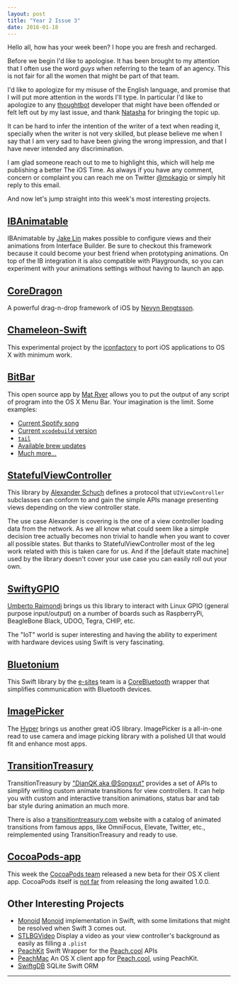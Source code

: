 ```yaml
---
layout: post
title: "Year 2 Issue 3"
date: 2016-01-18
---
```


Hello all, how has your week been? I hope you are fresh and recharged.

Before we begin I'd like to apologise. It has been brought to my attention that I often use the word _guys_ when referring to the team of an agency. This is not fair for all the women that might be part of that team.

I'd like to apologize for my misuse of the English language, and promise that I will put more attention in the words I'll type. In particular I'd like to apologize to any [thoughtbot](https://thoughtbot.com/people) developer that might have been offended or felt left out by my last issue, and thank [Natasha](https://twitter.com/NatashaTheRobot) for bringing the topic up.

It can be hard to infer the intention of the writer of a text when reading it, specially when the writer is not very skilled, but please believe me when I say that I am very sad to have been giving the wrong impression, and that I have never intended any discrimination.

I am glad someone reach out to me to highlight this, which will help me publishing a better The iOS Time. As always if you have any comment, concern or complaint you can reach me on Twitter [@mokagio](https://twitter.com/mokagio) or simply hit reply to this email.

And now let's jump straight into this week's most interesting projects.

## [IBAnimatable](https://github.com/JakeLin/IBAnimatable)

IBAnimatable by [Jake Lin](https://twitter.com/jake_lin) makes possible to configure views and their animations from Interface Builder. Be sure to checkout this framework because it could become your best friend when prototyping animations. On top of the IB integration it is also compatible with Playgrounds, so you can experiment with your animations settings without having to launch an app.

## [CoreDragon](https://github.com/nevyn/CoreDragon)

A powerful drag-n-drop framework of iOS by [Nevyn Bengtsson](https://twitter.com/nevyn).

## [Chameleon-Swift](https://github.com/unifiedh/Chameleon-Swift)

This experimental project by the [iconfactory](http://iconfactory.com/) to port iOS applications to OS X with minimum work.

## [BitBar](https://github.com/matryer/bitbar)

This open source app by [Mat Ryer](https://twitter.com/matryer) allows you to put the output of any script of program into the OS X Menu Bar. Your imagination is the limit. Some examples:

- [Current Spotify song](https://github.com/matryer/bitbar-plugins/blob/master/Music/spotify.10s.sh)
- [Current `xcodebuild` version](https://github.com/matryer/bitbar-plugins/blob/master/Dev/Xcode/xcode-version.1h.sh)
- [`tail`](https://github.com/matryer/bitbar-plugins/blob/master/Dev/Logs/tail.5s.sh)
- [Available brew updates](https://github.com/matryer/bitbar-plugins/blob/master/Dev/Homebrew/brew-updates.1h.sh)
- [Much more...](https://getbitbar.com/)

## [StatefulViewController](https://github.com/aschuch/StatefulViewController)

This library by [Alexander Schuch](https://twitter.com/schuchalexander) defines a protocol that `UIViewController` subclasses can conform to and gain the simple APIs manage presenting views depending on the view controller state.

The use case Alexander is covering is the one of a view controller loading data from the network. As we all know what could seem like a simple decision tree actually becomes non trivial to handle when you want to cover all possible states. But thanks to StatefulViewController most of the leg work related with this is taken care for us. And if the [default state machine] used by the library doesn't cover your use case you can easily roll out your own.

## [SwiftyGPIO](https://github.com/uraimo/SwiftyGPIO)

[Umberto Raimondi](https://twitter.com/uraimo) brings us this library to interact with Linux GPIO (general purpose input/output) on a number of boards such as RaspberryPi, BeagleBone Black, UDOO, Tegra, CHIP, etc.

The "IoT" world is super interesting and having the ability to experiment with hardware devices using Swift is very fascinating.

## [Bluetonium](https://github.com/e-sites/Bluetonium)

This Swift library by the [e-sites](https://twitter.com/esites) team is a [CoreBluetooth](https://developer.apple.com/library/ios/documentation/NetworkingInternetWeb/Conceptual/CoreBluetooth_concepts/AboutCoreBluetooth/Introduction.html) wrapper that simplifies communication with Bluetooth devices.

## [ImagePicker](https://github.com/hyperoslo/ImagePicker)

The [Hyper](https://twitter.com/hyperoslo) brings us another great iOS library. ImagePicker is a all-in-one read to use camera and image picking library with a polished UI that would fit and enhance most apps.

## [TransitionTreasury](https://github.com/DianQK/TransitionTreasury)

TransitionTreasury by ["DianQK aka @Songxut"](https://twitter.com/Songxut) provides a set of APIs to simplify writing custom animate transitions for view controllers. It can help you with custom and interactive transition animations, status bar and tab bar style during animation an much more.

There is also a [transitiontreasury.com](http://transitiontreasury.com/) website with a catalog of animated transitions from famous apps, like OmniFocus, Elevate, Twitter, etc., reimplemented using TransitionTreasury and ready to use.

## [CocoaPods-app](https://github.com/CocoaPods/CocoaPods-app)

This week the [CocoaPods team](https://cocoapods.org/about) released a new beta for their OS X client app. CocoaPods itself is [not far](https://github.com/CocoaPods/CocoaPods/releases/tag/1.0.0.beta.2) from releasing the long awaited 1.0.0.

## Other Interesting Projects

* [Monoid](https://github.com/alskipp/Monoid) [Monoid](https://en.wikipedia.org/wiki/Monoid) implementation in Swift, with some limitations that might be resolved when Swift 3 comes out.
* [STLBGVideo](https://github.com/StoneLeon/STLBGVideo) Display a video as your view controller's background as easily as filling a `.plist`
* [PeachKit](https://github.com/steve228uk/PeachKit) Swift Wrapper for the [Peach.cool](http://peach.cool/) APIs
* [PeachMac](https://github.com/steve228uk/PeachMac) An OS X client app for [Peach.cool](http://peach.cool/), using PeachKit.
* [SwiftgDB](https://github.com/Oyvindkg/swiftydb) SQLite Swift ORM

---
